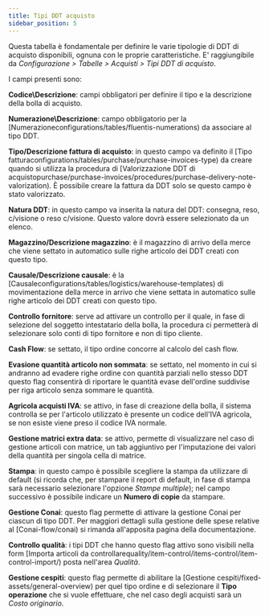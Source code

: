 ```yaml
---
title: Tipi DDT acquisto
sidebar_position: 5
---
```


Questa tabella è fondamentale per definire le varie tipologie di DDT di acquisto disponibili, ognuna con le proprie caratteristiche. E' raggiungibile da *Configurazione > Tabelle > Acquisti > Tipi DDT di acquisto*.

I campi presenti sono:

**Codice\Descrizione**: campi obbligatori per definire il tipo e la descrizione della bolla di acquisto.

**Numerazione\Descrizione**: campo obbligatorio per la [Numerazioneconfigurations/tables/fluentis-numerations) da associare al tipo DDT.

**Tipo/Descrizione fattura di acquisto**: in questo campo va definito il [Tipo fatturaconfigurations/tables/purchase/purchase-invoices-type) da creare quando si utilizza la procedura di [Valorizzazione DDT di acquistopurchase/purchase-invoices/procedures/purchase-delivery-note-valorization). È possibile creare la fattura da DDT solo se questo campo è stato valorizzato.

**Natura DDT**: in questo campo va inserita la natura del DDT: consegna, reso, c/visione o reso c/visione. Questo valore dovrà essere selezionato da un elenco.         

**Magazzino/Descrizione magazzino**: è il magazzino di arrivo della merce che viene settato in automatico sulle righe articolo dei DDT creati con questo tipo.

**Causale/Descrizione causale**: è la [Causaleconfigurations/tables/logistics/warehouse-templates) di movimentazione della merce in arrivo che viene settata in automatico sulle righe articolo dei DDT creati con questo tipo.

**Controllo fornitore**: serve ad attivare un controllo per il quale, in fase di selezione del soggetto intestatario della bolla, la procedura ci permetterà di selezionare solo conti di tipo fornitore e non di tipo cliente.

**Cash Flow**: se settato, il tipo ordine concorre al calcolo del cash flow.

**Evasione quantità articolo non sommata**: se settato, nel momento in cui si andranno ad evadere righe ordine con quantità parziali nello stesso DDT questo flag consentirà di riportare le quantità evase dell'ordine suddivise per riga articolo senza sommare le quantità.

**Agricola acquisti IVA**: se attivo, in fase di creazione della bolla, il sistema controlla se per l'articolo utilizzato è presente un codice dell'IVA agricola, se non esiste viene preso il codice IVA normale.

**Gestione matrici extra data**: se attivo, permette di visualizzare nel caso di gestione articoli con matrice, un tab aggiuntivo per l'imputazione dei valori della quantità per singola cella di matrice.

**Stampa**: in questo campo è possibile scegliere la stampa da utilizzare di default (si ricorda che, per stampare il report di default, in fase di stampa sarà necessario selezionare l'opzione *Stampe multiple*); nel campo successivo è possibile indicare un **Numero di copie** da stampare.    

**Gestione Conai**: questo flag permette di attivare la gestione Conai per ciascun di tipo DDT. Per maggiori dettagli sulla gestione delle spese relative al [Conai-flow/conai) si rimanda all'apposita pagina della documentazione.

**Controllo qualità**: i tipi DDT che hanno questo flag attivo sono visibili nella form [Importa articoli da controllarequality/item-control/items-control/item-control-import/) posta nell'area *Qualità*.

**Gestione cespiti**: questo flag permette di abilitare la [Gestione cespiti/fixed-assets/general-overview) per quel tipo ordine e di selezionare il **Tipo operazione** che si vuole effettuare, che nel caso degli acquisti sarà un *Costo originario*.     